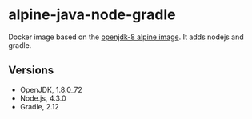 # alpine-java-node-gradle

Docker image based on the [openjdk-8 alpine image](https://github.com/docker-library/openjdk/blob/b118fdc1e9b1aebdc178537551101dffe1f612a3/8-jdk/alpine/Dockerfile).
It adds nodejs and gradle.

## Versions
- OpenJDK, 1.8.0_72
- Node.js, 4.3.0
- Gradle, 2.12
